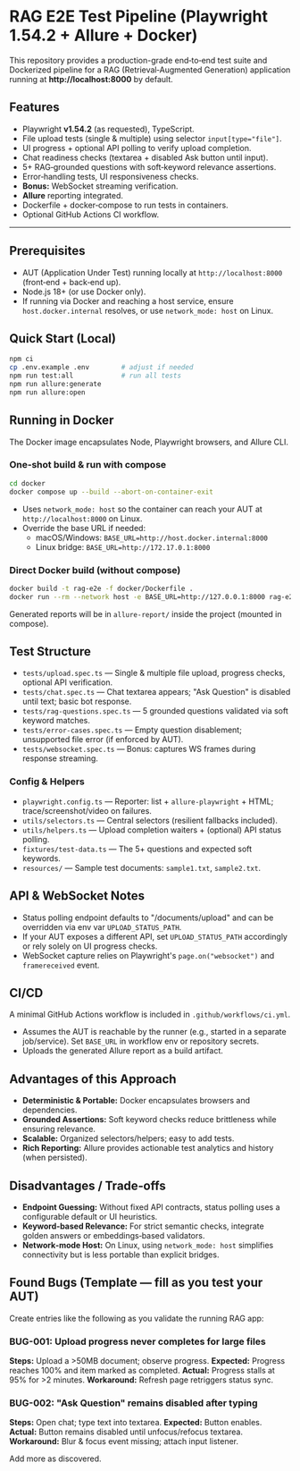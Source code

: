 # RAG E2E Test Pipeline (Playwright 1.54.2 + Allure + Docker)

This repository provides a production-grade end‑to‑end test suite and Dockerized pipeline for a RAG (Retrieval‑Augmented Generation) application running at **http://localhost:8000** by default.

## Features

- Playwright **v1.54.2** (as requested), TypeScript.
- File upload tests (single & multiple) using selector `input[type="file"]`.
- UI progress + optional API polling to verify upload completion.
- Chat readiness checks (textarea + disabled Ask button until input).
- 5+ RAG‑grounded questions with soft‑keyword relevance assertions.
- Error‑handling tests, UI responsiveness checks.
- **Bonus:** WebSocket streaming verification.
- **Allure** reporting integrated.
- Dockerfile + docker‑compose to run tests in containers.
- Optional GitHub Actions CI workflow.

---

## Prerequisites

- AUT (Application Under Test) running locally at `http://localhost:8000` (front‑end + back‑end up).
- Node.js 18+ (or use Docker only).
- If running via Docker and reaching a host service, ensure `host.docker.internal` resolves, or use `network_mode: host` on Linux.

## Quick Start (Local)

```bash
npm ci
cp .env.example .env        # adjust if needed
npm run test:all            # run all tests
npm run allure:generate
npm run allure:open
```

## Running in Docker

The Docker image encapsulates Node, Playwright browsers, and Allure CLI.

### One‑shot build & run with compose

```bash
cd docker
docker compose up --build --abort-on-container-exit
```

- Uses `network_mode: host` so the container can reach your AUT at `http://localhost:8000` on Linux.
- Override the base URL if needed:
  - macOS/Windows: `BASE_URL=http://host.docker.internal:8000`
  - Linux bridge: `BASE_URL=http://172.17.0.1:8000`

### Direct Docker build (without compose)

```bash
docker build -t rag-e2e -f docker/Dockerfile .
docker run --rm --network host -e BASE_URL=http://127.0.0.1:8000 rag-e2e
```

Generated reports will be in `allure-report/` inside the project (mounted in compose).

## Test Structure

- `tests/upload.spec.ts` — Single & multiple file upload, progress checks, optional API verification.
- `tests/chat.spec.ts` — Chat textarea appears; "Ask Question" is disabled until text; basic bot response.
- `tests/rag-questions.spec.ts` — 5 grounded questions validated via soft keyword matches.
- `tests/error-cases.spec.ts` — Empty question disablement; unsupported file error (if enforced by AUT).
- `tests/websocket.spec.ts` — Bonus: captures WS frames during response streaming.

### Config & Helpers

- `playwright.config.ts` — Reporter: list + `allure-playwright` + HTML; trace/screenshot/video on failures.
- `utils/selectors.ts` — Central selectors (resilient fallbacks included).
- `utils/helpers.ts` — Upload completion waiters + (optional) API status polling.
- `fixtures/test-data.ts` — The 5+ questions and expected soft keywords.
- `resources/` — Sample test documents: `sample1.txt`, `sample2.txt`.

## API & WebSocket Notes

- Status polling endpoint defaults to  "/documents/upload" and can be overridden via env var `UPLOAD_STATUS_PATH`.
- If your AUT exposes a different API, set `UPLOAD_STATUS_PATH` accordingly or rely solely on UI progress checks.
- WebSocket capture relies on Playwright's `page.on("websocket")` and `framereceived` event.

## CI/CD

A minimal GitHub Actions workflow is included in `.github/workflows/ci.yml`.

- Assumes the AUT is reachable by the runner (e.g., started in a separate job/service). Set `BASE_URL` in workflow env or repository secrets.
- Uploads the generated Allure report as a build artifact.

## Advantages of this Approach

- **Deterministic & Portable:** Docker encapsulates browsers and dependencies.
- **Grounded Assertions:** Soft keyword checks reduce brittleness while ensuring relevance.
- **Scalable:** Organized selectors/helpers; easy to add tests.
- **Rich Reporting:** Allure provides actionable test analytics and history (when persisted).

## Disadvantages / Trade‑offs

- **Endpoint Guessing:** Without fixed API contracts, status polling uses a configurable default or UI heuristics.
- **Keyword‑based Relevance:** For strict semantic checks, integrate golden answers or embeddings‑based validators.
- **Network‑mode Host:** On Linux, using `network_mode: host` simplifies connectivity but is less portable than explicit bridges.

## Found Bugs (Template — fill as you test your AUT)

Create entries like the following as you validate the running RAG app:

### BUG-001: Upload progress never completes for large files

**Steps:** Upload a >50MB document; observe progress.
**Expected:** Progress reaches 100% and item marked as completed.
**Actual:** Progress stalls at 95% for >2 minutes.
**Workaround:** Refresh page retriggers status sync.

### BUG-002: "Ask Question" remains disabled after typing

**Steps:** Open chat; type text into textarea.
**Expected:** Button enables.
**Actual:** Button remains disabled until unfocus/refocus textarea.
**Workaround:** Blur & focus event missing; attach input listener.

Add more as discovered.


